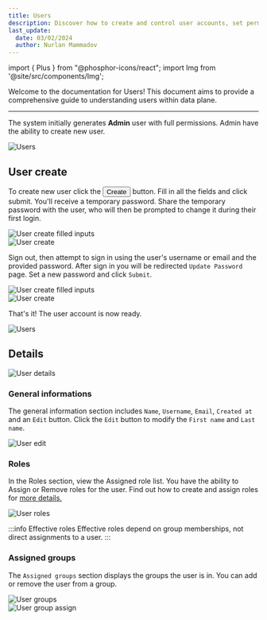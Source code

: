 ```yaml
---
title: Users
description: Discover how to create and control user accounts, set permissions, and join a group.
last_update:
  date: 03/02/2024
  author: Nurlan Mammadov
---
```


import { Plus } from "@phosphor-icons/react";
import Img from '@site/src/components/Img';

Welcome to the documentation for Users! This document aims to provide a comprehensive guide to understanding users within data plane.

---

The system initially generates **Admin** user with full permissions. Admin have the ability to create new user.

<Img src="/img/user-guide/users/users.png" alt="Users" />

## User create

To create new user click the <button className="button button--primary button-iom"><Plus size={16}/>Create</button> button. Fill in all the fields and click submit. You'll receive a temporary password. Share the temporary password with the user, who will then be prompted to change it during their first login.

<div className="row">
  <div className="col col--6">
    <Img src="/img/user-guide/users/user-create-fill.png" alt="User create filled inputs" maxWidth="600px"/>
  </div>
  <div className="col col--6">
    <Img src="/img/user-guide/users/user-created.png" alt="User create" maxWidth="600px"/>
  </div>
</div>

Sign out, then attempt to sign in using the user's username or email and the provided password.
After sign in you will be redirected `Update Password` page. Set a new password and click `Submit`.

<div className="row">
  <div className="col col--6">
    <Img src="/img/user-guide/users/signin.png" alt="User create filled inputs" maxWidth="600px"/>
  </div>
  <div className="col col--6">
    <Img src="/img/user-guide/users/update-password.png" alt="User create" maxWidth="600px"/>
  </div>
</div>

That's it! The user account is now ready.

<Img src="/img/user-guide/users/users2.png" alt="Users" />

## Details

<Img src="/img/user-guide/users/user-details.png" alt="User details" />

### General informations

The general information section includes `Name`, `Username`, `Email`, `Created at` and an `Edit` button.
Click the `Edit` button to modify the `First name` and `Last name`.

<Img src="/img/user-guide/users/user-edit.png" alt="User edit" maxWidth="400px"/>

### Roles

In the Roles section, view the Assigned role list. You have the ability to Assign or Remove roles for the user.
Find out how to create and assign roles for [more details.](/user-guide/roles#role-create)

<Img src="/img/user-guide/users/user-roles.png" alt="User roles" />

:::info Effective roles
Effective roles depend on group memberships, not direct assignments to a user.
:::

### Assigned groups

The `Assigned groups` section displays the groups the user is in. You can add or remove the user from a group.

<div className="row">
  <div className="col col--6">
    <Img src="/img/user-guide/users/user-groups.png" alt="User groups" maxWidth="600px"/>
  </div>
  <div className="col col--6">
    <Img src="/img/user-guide/users/user-group-assign.png" alt="User group assign" maxWidth="600px"/>
  </div>
</div>
